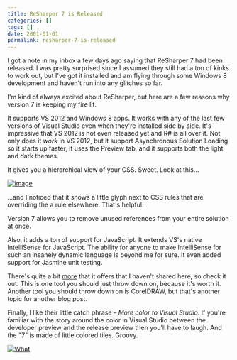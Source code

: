```yaml
---
title: ReSharper 7 is Released
categories: []
tags: []
date: 2001-01-01
permalink: resharper-7-is-released
---
```


I got a note in my inbox a few days ago saying that ReSharper 7 had been released. I was pretty surprised since I assumed they still had a ton of kinks to work out, but I've got it installed and am flying through some Windows 8 development and haven't run into any glitches so far.

I'm kind of always excited about ReSharper, but here are a few reasons why version 7 is keeping my fire lit.

It supports VS 2012 and Windows 8 apps. It works with any of the last few versions of Visual Studio even when they're installed side by side. It's impressive that VS 2012 is not even released yet and R# is all over it. Not only does it _work_ in VS 2012, but it support Asynchronous Solution Loading so it starts up faster, it uses the Preview tab, and it supports both the light and dark themes.

It gives you a hierarchical view of your CSS. Sweet. Look at this...

[![](http://codefoster.blob.core.windows.net/site/image/1a5f4832a7334048ba0326192a64cb60/resharper-7-is-released_01_1.png "image")](http://{fix}/image.axd?picture=Windows-Live-Writer/b8da1d1707fe/0A42BFE2/image.png)

...and I noticed that it shows a little glyph next to CSS rules that are overriding the a rule elsewhere. That's helpful.

Version 7 allows you to remove unused references from your entire solution at once.

Also, it adds a ton of support for JavaScript. It extends VS's native IntelliSense for JavaScript. The ability for anyone to make IntelliSense for such an insanely dynamic language is beyond me for sure. It even added support for Jasmine unit testing.

There's quite a bit [more](http://www.jetbrains.com/resharper/whatsnew/index.html) that it offers that I haven't shared here, so check it out. This is one tool you should just throw down on, because it's worth it. Another tool you should throw down on is CorelDRAW, but that's another topic for another blog post.

Finally, I like their little catch phrase &ndash; _More color to Visual Studio_. If you're familiar with the story around the color in Visual Studio between the developer preview and the release preview then you'll have to laugh. And the "7" is made of little colored tiles. Groovy.

[![What](http://codefoster.blob.core.windows.net/site/image/2da408aa4aaa43f38c0234ff407b1b0b/resharper-7-is-released_02_1.png "What")](http://www.jetbrains.com/whatsnew/index.html)
